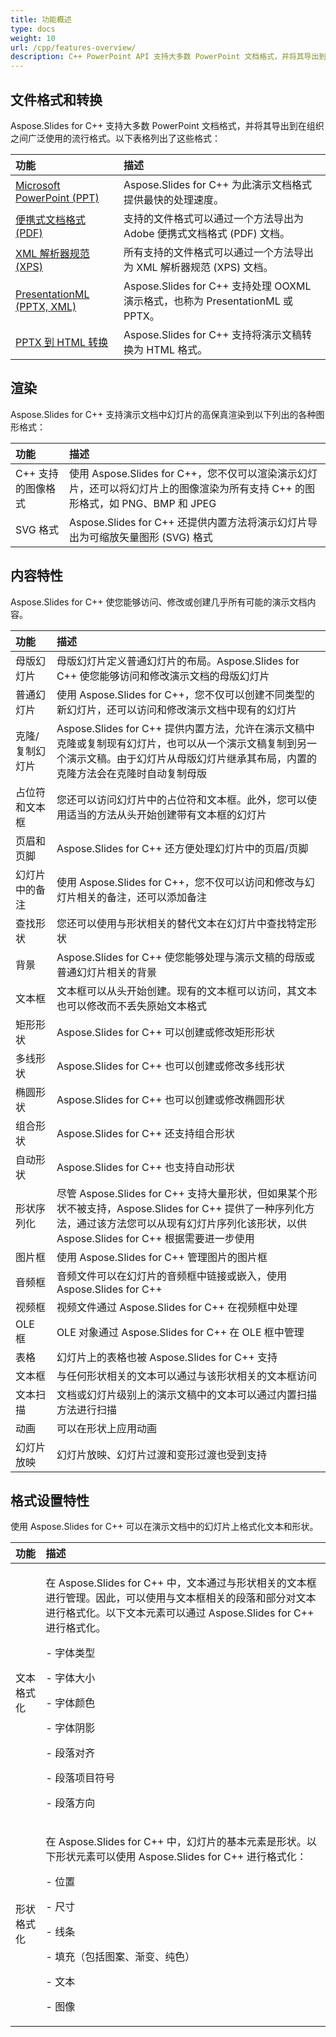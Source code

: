```yaml
---
title: 功能概述
type: docs
weight: 10
url: /cpp/features-overview/
description: C++ PowerPoint API 支持大多数 PowerPoint 文档格式，并将其导出到流行格式。主要功能包括转换、渲染、内容操作和格式设置。
---
```


## **文件格式和转换**
Aspose.Slides for C++ 支持大多数 PowerPoint 文档格式，并将其导出到在组织之间广泛使用的流行格式。以下表格列出了这些格式：

|**功能**|**描述**|
| :- | :- |
|[Microsoft PowerPoint (PPT)](/slides/cpp/microsoft-powerpoint-ppt/)|Aspose.Slides for C++ 为此演示文档格式提供最快的处理速度。|
|[便携式文档格式 (PDF)](/slides/cpp/portable-document-format-pdf/)|支持的文件格式可以通过一个方法导出为 Adobe 便携式文档格式 (PDF) 文档。|
|[XML 解析器规范 (XPS)](/slides/cpp/xml-parser-specification-xps/)|所有支持的文件格式可以通过一个方法导出为 XML 解析器规范 (XPS) 文档。|
|[PresentationML (PPTX, XML)](/slides/cpp/presentationml-pptx-xml/)|Aspose.Slides for C++ 支持处理 OOXML 演示格式，也称为 PresentationML 或 PPTX。|
|[PPTX 到 HTML 转换](https://docs.aspose.com/slides/cpp/convert-powerpoint-to-html/)|Aspose.Slides for C++ 支持将演示文稿转换为 HTML 格式。|
## **渲染**
Aspose.Slides for C++ 支持演示文档中幻灯片的高保真渲染到以下列出的各种图形格式：

|**功能**|**描述**|
| :- | :- |
|C++ 支持的图像格式|使用 Aspose.Slides for C++，您不仅可以渲染演示幻灯片，还可以将幻灯片上的图像渲染为所有支持 C++ 的图形格式，如 PNG、BMP 和 JPEG|
|SVG 格式|Aspose.Slides for C++ 还提供内置方法将演示幻灯片导出为可缩放矢量图形 (SVG) 格式|
## **内容特性**
Aspose.Slides for C++ 使您能够访问、修改或创建几乎所有可能的演示文档内容。

|**功能**|**描述**|
| :- | :- |
|母版幻灯片|母版幻灯片定义普通幻灯片的布局。Aspose.Slides for C++ 使您能够访问和修改演示文档的母版幻灯片|
|普通幻灯片|使用 Aspose.Slides for C++，您不仅可以创建不同类型的新幻灯片，还可以访问和修改演示文档中现有的幻灯片|
|克隆/复制幻灯片|Aspose.Slides for C++ 提供内置方法，允许在演示文稿中克隆或复制现有幻灯片，也可以从一个演示文稿复制到另一个演示文稿。由于幻灯片从母版幻灯片继承其布局，内置的克隆方法会在克隆时自动复制母版|
|占位符和文本框|您还可以访问幻灯片中的占位符和文本框。此外，您可以使用适当的方法从头开始创建带有文本框的幻灯片|
|页眉和页脚|Aspose.Slides for C++ 还方便处理幻灯片中的页眉/页脚|
|幻灯片中的备注|使用 Aspose.Slides for C++，您不仅可以访问和修改与幻灯片相关的备注，还可以添加备注|
|查找形状|您还可以使用与形状相关的替代文本在幻灯片中查找特定形状|
|背景|Aspose.Slides for C++ 使您能够处理与演示文稿的母版或普通幻灯片相关的背景|
|文本框|文本框可以从头开始创建。现有的文本框可以访问，其文本也可以修改而不丢失原始文本格式|
|矩形形状|Aspose.Slides for C++ 可以创建或修改矩形形状|
|多线形状|Aspose.Slides for C++ 也可以创建或修改多线形状|
|椭圆形状|Aspose.Slides for C++ 也可以创建或修改椭圆形状|
|组合形状|Aspose.Slides for C++ 还支持组合形状|
|自动形状|Aspose.Slides for C++ 也支持自动形状|
|形状序列化|尽管 Aspose.Slides for C++ 支持大量形状，但如果某个形状不被支持，Aspose.Slides for C++ 提供了一种序列化方法，通过该方法您可以从现有幻灯片序列化该形状，以供 Aspose.Slides for C++ 根据需要进一步使用|
|图片框|使用 Aspose.Slides for C++ 管理图片的图片框|
|音频框|音频文件可以在幻灯片的音频框中链接或嵌入，使用 Aspose.Slides for C++|
|视频框|视频文件通过 Aspose.Slides for C++ 在视频框中处理|
|OLE 框|OLE 对象通过 Aspose.Slides for C++ 在 OLE 框中管理|
|表格|幻灯片上的表格也被 Aspose.Slides for C++ 支持|
|文本框|与任何形状相关的文本可以通过与该形状相关的文本框访问|
|文本扫描|文档或幻灯片级别上的演示文稿中的文本可以通过内置扫描方法进行扫描|
|动画|可以在形状上应用动画|
|幻灯片放映|幻灯片放映、幻灯片过渡和变形过渡也受到支持|
## **格式设置特性**
使用 Aspose.Slides for C++ 可以在演示文档中的幻灯片上格式化文本和形状。

|**功能**|**描述**|
| :- | :- |
|文本格式化|<p>在 Aspose.Slides for C++ 中，文本通过与形状相关的文本框进行管理。因此，可以使用与文本框相关的段落和部分对文本进行格式化。以下文本元素可以通过 Aspose.Slides for C++ 进行格式化。</p><p>- 字体类型</p><p>- 字体大小</p><p>- 字体颜色</p><p>- 字体阴影</p><p>- 段落对齐</p><p>- 段落项目符号</p><p>- 段落方向</p>|
|形状格式化|<p>在 Aspose.Slides for C++ 中，幻灯片的基本元素是形状。以下形状元素可以使用 Aspose.Slides for C++ 进行格式化：</p><p>- 位置</p><p>- 尺寸</p><p>- 线条</p><p>- 填充（包括图案、渐变、纯色）</p><p>- 文本</p><p>- 图像</p>|
